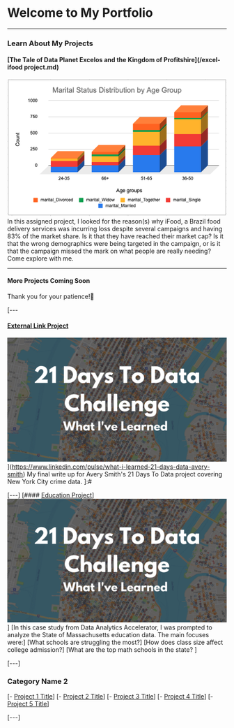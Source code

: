 # Welcome to My Portfolio

---

### Learn About My Projects

#### [The Tale of Data Planet Excelos and the Kingdom of Profitshire](/excel-ifood project.md)
<img src="images/Marital Status by Age group.png?raw=true"/>
In this assigned project, I looked for the reason(s) why iFood, a Brazil food delivery services was incurring loss despite several campaigns and having 83% of the market share. Is it that they have reached their market cap? Is it that the wrong demographics were being targeted in the campaign, or is it that the campaign missed the mark on what people are really needing? Come explore with me.

---
#### More Projects Coming Soon
Thank you for your patience!🙂
 

[---
#### [External Link Project](https://www.linkedin.com/pulse/what-i-learned-21-days-data-avery-smith)
<img src="images/21 Days To Data Challenge What I've Learned Cover.png?raw=true"/>](https://www.linkedin.com/pulse/what-i-learned-21-days-data-avery-smith)
My final write up for Avery Smith's 21 Days To Data project covering New York City crime data. ]:#


[---]
[#### [Education Project](https://www.linkedin.com/pulse/massachusetts-education-analysis-samantha-paul/)]
[<img src="images/21 Days To Data Challenge What I've Learned Cover.png?raw=true"/>](https://www.linkedin.com/pulse/what-i-learned-21-days-data-avery-smith)]
[In this case study from Data Analytics Accelerator, I was prompted to analyze the State of Massachusetts education data. The main focuses were:]
[What schools are struggling the most?]
[How does class size affect college admission?]
[What are the top math schools in the state? ]

[---]

### Category Name 2

[- [Project 1 Title](http://example.com/)]
[- [Project 2 Title](http://example.com/)]
[- [Project 3 Title](http://example.com/)]
[- [Project 4 Title](http://example.com/)]
[- [Project 5 Title](http://example.com/)]

[---]




